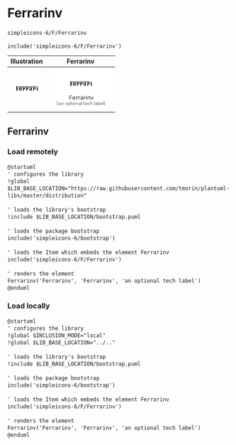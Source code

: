 # Ferrarinv


```text
simpleicons-6/F/Ferrarinv
```

```text
include('simpleicons-6/F/Ferrarinv')
```



| Illustration | Ferrarinv |
| :---: | :---: |
| ![illustration for Illustration](../../simpleicons-6/F/Ferrarinv.png) | ![illustration for Ferrarinv](../../simpleicons-6/F/Ferrarinv.Local.png) |




## Ferrarinv

### Load remotely
```plantuml
@startuml
' configures the library
!global $LIB_BASE_LOCATION="https://raw.githubusercontent.com/tmorin/plantuml-libs/master/distribution"

' loads the library's bootstrap
!include $LIB_BASE_LOCATION/bootstrap.puml

' loads the package bootstrap
include('simpleicons-6/bootstrap')

' loads the Item which embeds the element Ferrarinv
include('simpleicons-6/F/Ferrarinv')

' renders the element
Ferrarinv('Ferrarinv', 'Ferrarinv', 'an optional tech label')
@enduml
```

### Load locally
```plantuml
@startuml
' configures the library
!global $INCLUSION_MODE="local"
!global $LIB_BASE_LOCATION="../.."

' loads the library's bootstrap
!include $LIB_BASE_LOCATION/bootstrap.puml

' loads the package bootstrap
include('simpleicons-6/bootstrap')

' loads the Item which embeds the element Ferrarinv
include('simpleicons-6/F/Ferrarinv')

' renders the element
Ferrarinv('Ferrarinv', 'Ferrarinv', 'an optional tech label')
@enduml
```

